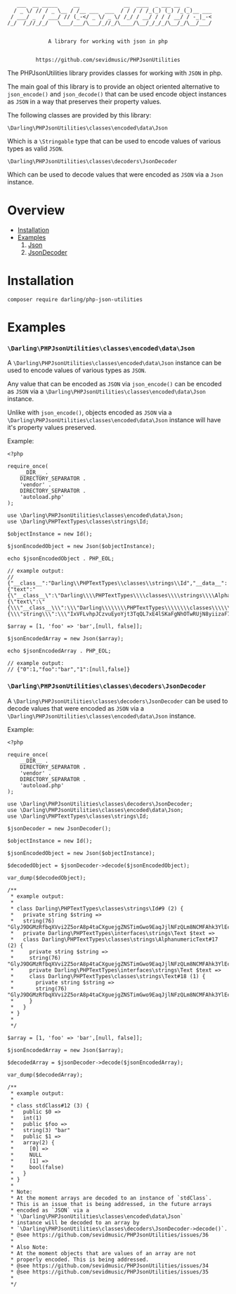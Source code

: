 ```
   ___  __ _____     __              __  ____  _ ___ __  _
  / _ \/ // / _ \__ / /__ ___  ___  / / / / /_(_) (_) /_(_)__ ___
 / ___/ _  / ___/ // (_-</ _ \/ _ \/ /_/ / __/ / / / __/ / -_|_-<
/_/  /_//_/_/   \___/___/\___/_//_/\____/\__/_/_/_/\__/_/\__/___/


             A library for working with json in php


         https://github.com/sevidmusic/PHPJsonUtilities
```

The PHPJsonUtilities library provides classes for working with
`JSON` in php.

The main goal of this library is to provide an object oriented
alternative to `json_encode()` and `json_decode()` that can be
used encode object instances as `JSON` in a way that preserves
their property values.

The following classes are provided by this library:

```
\Darling\PHPJsonUtilities\classes\encoded\data\Json

```
Which is a `\Stringable` type that can be used to encode values of
various types as valid `JSON`.

```
\Darling\PHPJsonUtilities\classes\decoders\JsonDecoder

```

Which can be used to decode values that were encoded as `JSON` via a
`Json` instance.

# Overview

- [Installation](#installation)
- [Examples](#examples)
    1. [Json](#darlingphpjsonutilitiesclassesencodeddatajson)
    2. [JsonDecoder](#darlingphpjsonutilitiesclassesdecodersjsondecoder)

# Installation

```
composer require darling/php-json-utilities

```

# Examples

### `\Darling\PHPJsonUtilities\classes\encoded\data\Json`

A `\Darling\PHPJsonUtilities\classes\encoded\data\Json` instance can
be used to encode values of various types as `JSON`.

Any value that can be encoded as `JSON` via `json_encode()`
can be encoded as `JSON` via a
`\Darling\PHPJsonUtilities\classes\encoded\data\Json` instance.

Unlike with `json_encode()`, objects encoded as `JSON` via a
`\Darling\PHPJsonUtilities\classes\encoded\data\Json` instance
will have it's property values preserved.

Example:

```
<?php

require_once(
    __DIR__ .
    DIRECTORY_SEPARATOR .
    'vendor' .
    DIRECTORY_SEPARATOR .
    'autoload.php'
);

use \Darling\PHPJsonUtilities\classes\encoded\data\Json;
use \Darling\PHPTextTypes\classes\strings\Id;

$objectInstance = new Id();

$jsonEncodedObject = new Json($objectInstance);

echo $jsonEncodedObject . PHP_EOL;

// example output:
// {"__class__":"Darling\\PHPTextTypes\\classes\\strings\\Id","__data__":{"text":"{\"__class__\":\"Darling\\\\PHPTextTypes\\\\classes\\\\strings\\\\AlphanumericText\",\"__data__\":{\"text\":\"{\\\"__class__\\\":\\\"Darling\\\\\\\\PHPTextTypes\\\\\\\\classes\\\\\\\\strings\\\\\\\\Text\\\",\\\"__data__\\\":{\\\"string\\\":\\\"IxVFLvhpJCzvuEyoYjt3TqQL7xE4lSKaFgNhOTwRUjN8yiizaF7gfADZHVl7WJfmHdg52i0Nrl12Kc\\\"}}\",\"string\":\"IxVFLvhpJCzvuEyoYjt3TqQL7xE4lSKaFgNhOTwRUjN8yiizaF7gfADZHVl7WJfmHdg52i0Nrl12Kc\"}}","string":"IxVFLvhpJCzvuEyoYjt3TqQL7xE4lSKaFgNhOTwRUjN8yiizaF7gfADZHVl7WJfmHdg52i0Nrl12Kc"}}

$array = [1, 'foo' => 'bar',[null, false]];

$jsonEncodedArray = new Json($array);

echo $jsonEncodedArray . PHP_EOL;

// example output:
// {"0":1,"foo":"bar","1":[null,false]}

```


### `\Darling\PHPJsonUtilities\classes\decoders\JsonDecoder`

A `\Darling\PHPJsonUtilities\classes\decoders\JsonDecoder` can be used
to decode values that were encoded as `JSON` via a
`\Darling\PHPJsonUtilities\classes\encoded\data\Json` instance.

Example:

```
<?php

require_once(
    __DIR__ .
    DIRECTORY_SEPARATOR .
    'vendor' .
    DIRECTORY_SEPARATOR .
    'autoload.php'
);

use \Darling\PHPJsonUtilities\classes\decoders\JsonDecoder;
use \Darling\PHPJsonUtilities\classes\encoded\data\Json;
use \Darling\PHPTextTypes\classes\strings\Id;

$jsonDecoder = new JsonDecoder();

$objectInstance = new Id();

$jsonEncodedObject = new Json($objectInstance);

$decodedObject = $jsonDecoder->decode($jsonEncodedObject);

var_dump($decodedObject);

/**
 * example output:
 *
 * class Darling\PHPTextTypes\classes\strings\Id#9 (2) {
 *   private string $string =>
 *   string(76) "GlyJ9DGMzRfbqXVvi2Z5orA8p4taCXguejgZNSTimGwo9EaqJjlNFzQLm8NCMFAhk3YlEcWYQwsc"
 *   private Darling\PHPTextTypes\interfaces\strings\Text $text =>
 *   class Darling\PHPTextTypes\classes\strings\AlphanumericText#17 (2) {
 *     private string $string =>
 *     string(76) "GlyJ9DGMzRfbqXVvi2Z5orA8p4taCXguejgZNSTimGwo9EaqJjlNFzQLm8NCMFAhk3YlEcWYQwsc"
 *     private Darling\PHPTextTypes\interfaces\strings\Text $text =>
 *     class Darling\PHPTextTypes\classes\strings\Text#18 (1) {
 *       private string $string =>
 *       string(76) "GlyJ9DGMzRfbqXVvi2Z5orA8p4taCXguejgZNSTimGwo9EaqJjlNFzQLm8NCMFAhk3YlEcWYQwsc"
 *     }
 *   }
 * }
 *
 */

$array = [1, 'foo' => 'bar',[null, false]];

$jsonEncodedArray = new Json($array);

$decodedArray = $jsonDecoder->decode($jsonEncodedArray);

var_dump($decodedArray);

/**
 * example output:
 *
 * class stdClass#12 (3) {
 *   public $0 =>
 *   int(1)
 *   public $foo =>
 *   string(3) "bar"
 *   public $1 =>
 *   array(2) {
 *     [0] =>
 *     NULL
 *     [1] =>
 *     bool(false)
 *   }
 * }
 *
 * Note:
 * At the moment arrays are decoded to an instance of `stdClass`.
 * This is an issue that is being addressed, in the future arrays
 * encoded as `JSON` via a
 * `\Darling\PHPJsonUtilities\classes\encoded\data\Json`
 * instance will be decoded to an array by
 * `\Darling\PHPJsonUtilities\classes\decoders\JsonDecoder->decode()`.
 * @see https://github.com/sevidmusic/PHPJsonUtilities/issues/36
 *
 * Also Note:
 * At the moment objects that are values of an array are not
 * properly encoded. This is being addressed.
 * @see https://github.com/sevidmusic/PHPJsonUtilities/issues/34
 * @see https://github.com/sevidmusic/PHPJsonUtilities/issues/35
 *
 */

```


